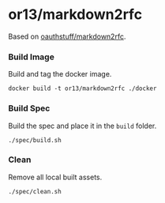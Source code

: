 # or13/markdown2rfc

Based on [oauthstuff/markdown2rfc](https://github.com/oauthstuff/markdown2rfc).

### Build Image

Build and tag the docker image.

```
docker build -t or13/markdown2rfc ./docker
```

### Build Spec

Build the spec and place it in the `build` folder.

```
./spec/build.sh
```

### Clean

Remove all local built assets.

```
./spec/clean.sh
```
